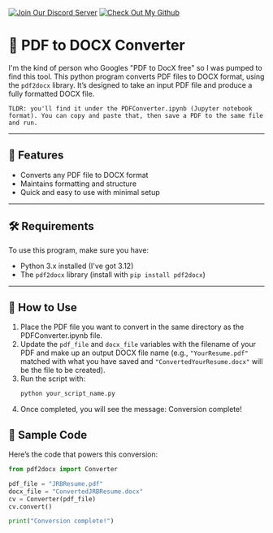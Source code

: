 [![Join Our Discord Server](https://img.shields.io/badge/Discord-Join%20Server-blue?logo=discord)](https://discord.gg/Zexs56h2)
[![Check Out My Github](https://img.shields.io/badge/GitHub%202.0-purple?style=flat-square)](https://github.com/jonnyblevins)

# 📝 PDF to DOCX Converter

I'm the kind of person who Googles "PDF to DocX free" so I was pumped to find this tool. This python program converts PDF files to DOCX format, using the `pdf2docx` library. It’s designed to take an input PDF file and produce a fully formatted DOCX file. 

`TLDR: you'll find it under the PDFConverter.ipynb (Jupyter notebook format). You can copy and paste that, then save a PDF to the same file and run.`

---

## 🚀 Features
- Converts any PDF file to DOCX format
- Maintains formatting and structure
- Quick and easy to use with minimal setup

---

## 🛠️ Requirements

To use this program, make sure you have:
- Python 3.x installed (I've got 3.12)
- The `pdf2docx` library (install with `pip install pdf2docx`)

---

## 📂 How to Use

1. Place the PDF file you want to convert in the same directory as the PDFConverter.ipynb file.
2. Update the `pdf_file` and `docx_file` variables with the filename of your PDF and make up an output DOCX file name (e.g., `"YourResume.pdf"` matched with what you have saved and `"ConvertedYourResume.docx"` will be the file to be created).
3. Run the script with:
   ```bash
   python your_script_name.py
4. Once completed, you will see the message: Conversion complete!


## 📑 Sample Code

Here’s the code that powers this conversion:

```python
from pdf2docx import Converter

pdf_file = "JRBResume.pdf"
docx_file = "ConvertedJRBResume.docx"
cv = Converter(pdf_file)
cv.convert()

print("Conversion complete!")
```
